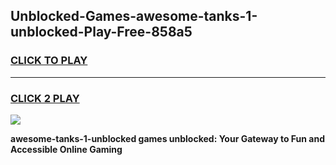 
## Unblocked-Games-awesome-tanks-1-unblocked-Play-Free-858a5
<h3>
<a href="https://premium76.site?title=awesome-tanks-1-unblocked&ref=12A">CLICK TO PLAY</a></h3>
<hr>

<h3>
<a href="https://premium76.site?title=awesome-tanks-1-unblocked&ref=12A">CLICK 2 PLAY</a>
  
</h3>

<a href="https://premium76.site?title=awesome-tanks-1-unblocked&ref=12A"><img src="https://clearcache.store/games.png"></a>


**awesome-tanks-1-unblocked games unblocked: Your Gateway to Fun and Accessible Online Gaming**
